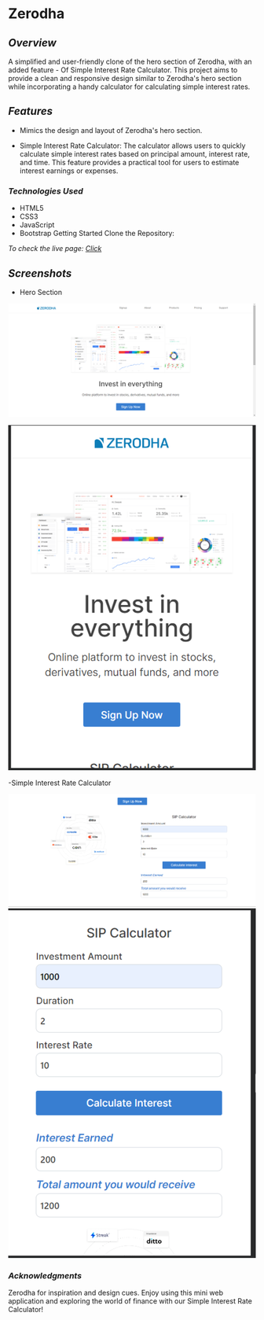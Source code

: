# **Zerodha**
## *Overview*
 A simplified and user-friendly clone of the hero section of Zerodha, with an added feature - Of Simple Interest Rate Calculator. This project aims to provide a clean and responsive design similar to Zerodha's hero section while incorporating a handy calculator for calculating simple interest rates.

## *Features*
- Mimics the design and layout of Zerodha's hero section.

- Simple Interest Rate Calculator: The calculator allows users to quickly calculate simple interest rates based on principal amount, interest rate, and time. This feature provides a practical tool for users to estimate interest earnings or expenses.

### *Technologies Used*
- HTML5
- CSS3
- JavaScript
- Bootstrap
Getting Started
Clone the Repository:

*To check the live page: [Click](https://mohinimahato.github.io/Zerodha/)*

## *Screenshots*
- Hero Section

![Imge Link](./screenshots/herosection.png) 

![Imge Link](./screenshots/herosectionMob.png)

-Simple Interest Rate Calculator

![Imge Link](./screenshots/Sip.png)
![Imge Link](./screenshots/mobSip.png)




### *Acknowledgments*

Zerodha for inspiration and design cues.
Enjoy using this mini web application and exploring the world of finance with our Simple Interest Rate Calculator!
